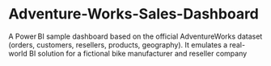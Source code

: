 # Adventure-Works-Sales-Dashboard
A Power BI sample dashboard based on the official AdventureWorks dataset (orders, customers, resellers, products, geography). It emulates a real-world BI solution for a fictional bike manufacturer and reseller company
